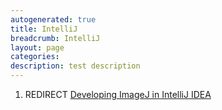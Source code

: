 ```yaml
---
autogenerated: true
title: IntelliJ
breadcrumb: IntelliJ
layout: page
categories: 
description: test description
---
```


1.  REDIRECT [Developing ImageJ in IntelliJ IDEA](Developing_ImageJ_in_IntelliJ_IDEA "wikilink")
